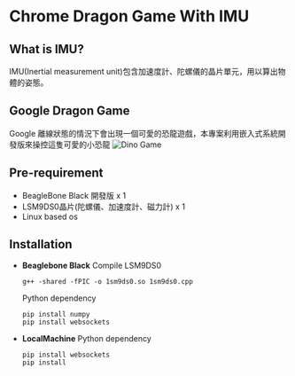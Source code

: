 # Chrome Dragon Game With IMU

## What is IMU?
IMU(Inertial measurement unit)包含加速度計、陀螺儀的晶片單元，用以算出物體的姿態。


## Google Dragon Game

Google 離線狀態的情況下會出現一個可愛的恐龍遊戲，本專案利用嵌入式系統開發版來操控這隻可愛的小恐龍
![Dino Game](https://programcodelib.com/wp-content/uploads/2015/01/google-chrome-offline-game11.jpg)

## Pre-requirement
* BeagleBone Black 開發版 x 1
* LSM9DS0晶片(陀螺儀、加速度計、磁力計) x 1
* Linux based os

## Installation

* **Beaglebone Black**
    Compile LSM9DS0
    ```
    g++ -shared -fPIC -o 1sm9ds0.so 1sm9ds0.cpp
    ```


    Python dependency

    ```
    pip install numpy
    pip install websockets
    ```

* **LocalMachine**
    Python dependency
    ```
    pip install websockets
    pip install
    ```